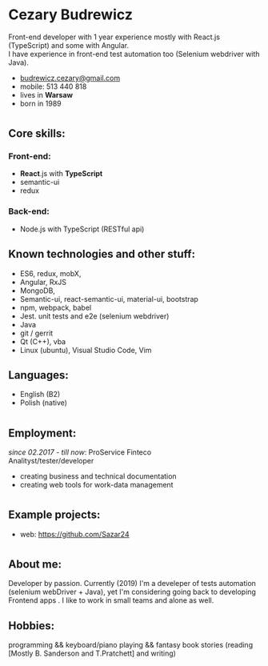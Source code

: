 # Cezary Budrewicz  
Front-end developer with 1 year experience mostly with React.js (TypeScript) and some with Angular.  
I have experience in front-end test automation too (Selenium webdriver with Java).

+ budrewicz.cezary@gmail.com
+ mobile: 513 440 818 
+ lives in **Warsaw**
+ born in 1989
#

## Core skills:
### Front-end:
+ **React**.js with **TypeScript**
+ semantic-ui
+ redux

### Back-end:
+ Node.js with TypeScript (RESTful api)

## Known technologies and other stuff:
+ ES6, redux, mobX, 
+ Angular, RxJS
+ MongoDB, 
+ Semantic-ui, react-semantic-ui, material-ui, bootstrap
+ npm, webpack, babel
+ Jest. unit tests and e2e (selenium webdriver)
+ Java
+ git / gerrit
+ Qt (C++), vba
+ Linux (ubuntu), Visual Studio Code, Vim

## Languages:
+ English (B2)
+ Polish (native)
#

## Employment:
*since 02.2017 - till now*: ProService Finteco  
Analityst/tester/developer
+ creating business and technical documentation
+ creating web tools for work-data management  
#

## Example projects:
+ web: https://github.com/Sazar24

#

## About me:
Developer by passion. 
Currently (2019) I'm a develeper of tests automation (selenium webDriver + Java), yet I'm considering going back to developing Frontend apps .
I like to work in small teams and alone as well. 

## Hobbies: 
programming && keyboard/piano playing && fantasy book stories (reading [Mostly B. Sanderson and T.Pratchett] and writing)

